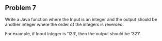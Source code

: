 ## Problem 7

Write a Java function where the Input is an integer and the output should be 
another integer where the order of the integers is reversed.

For example, if Input Integer is ‘123’, then the output should be ‘321’.